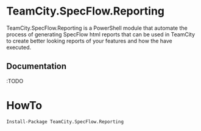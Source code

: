 # TeamCity.SpecFlow.Reporting

TeamCity.SpecFlow.Reporting is a  PowerShell module that automate the process of generating SpecFlow html reports that can be used in TeamCity to create better looking reports of your features and how the have executed.



## Documentation
:TODO

# HowTo
    Install-Package TeamCity.SpecFlow.Reporting